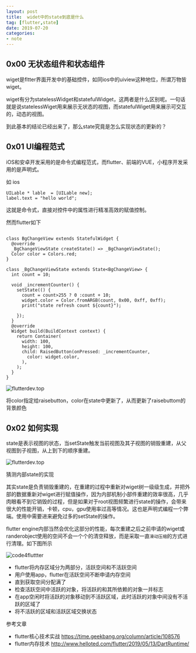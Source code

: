 ```yaml
---
layout: post
title:  widet中的state到底是什么
tag: [flutter,state]
date: 2019-07-20
categories:
- note
---
```


## 0x00 无状态组件和状态组件

wiget是fltter界面开发中的基础控件，如同ios中的uiview这种地位，所谓万物皆wiget。

wiget有分为statelessWidget和statefulWidget，这两者是什么区别呢。一句话就是说statelessWiget用来展示无状态的视图，而statefulWiget用来展示可交互的，动态的视图。 

到此基本的结论已经出来了，那么state究竟是怎么实现状态的更新的？

## 0x01 UI编程范式

iOS和安卓开发采用的是命令式编程范式，而flutter、前端的VUE，小程序开发采用的是声明式。

如 ios

```
UILable * lable  = [UILable new];
label.text = "hello world";
```
这就是命令式，直接对控件中的属性进行精准高效的赋值控制。

然而flutter如下

```

class BgChangeView extends StatefulWidget {
  @override
  _BgChangeViewState createState() => _BgChangeViewState();
  Color color = Colors.red;
}

class _BgChangeViewState extends State<BgChangeView> {
  int count = 10;

  void _incrementCounter() {
    setState(() {
      count = count>255 ? 0 :count + 10;
      widget.color = Color.fromARGB(count, 0x00, 0xff, 0xff);
      print("state refresh count ${count}");

    });
  }
  @override
  Widget build(BuildContext context) {
    return Container(
      width: 100,
      height: 100,
      child: RaisedButton(onPressed: _incrementCounter,
        color: widget.color,
      ),
    );
  }
}

```

![flutterdev.top](http://code4flutter.oss-cn-beijing.aliyuncs.com/code4flutter/imgs/wiget_state_rebuild_demo.png)

将color指定给raisebutton，color在state中更新了，从而更新了raisebuttom的背景颜色


## 0x02 如何实现

state是表示视图的状态，当setState触发当前视图及其子视图的销毁重建，从父视图到子视图，从上到下的顺序重建。

![flutterdev.top](http://code4flutter.oss-cn-beijing.aliyuncs.com/code4flutter/imgs/wiget_state_rebuild.png)


猜测内部state的实现

其实state是负责销毁重建的，在重建的过程中重新对wiget树一级级生成，并把外部的数据重新对wiget进行赋值操作，因为内部机制小部件重建的效率很高，几乎肉眼看不到它销毁的过程，但是如果对于root视图频繁进行state的操作，会带来很大的性能开销，卡顿，cpu，gpu使用率过高等情况。这也是声明式编程一个弊端。使用中需要进来避免过多的setState的操作。

flutter engine内部当然会优化这部分的性能，每次重建之后之前申请的wiget或randerobject使用的空间不会一个个的清空释放，而是采取一直`滑动压缩`的方式进行清理。如下图所示

![code4fluttter](http://code4flutter.oss-cn-beijing.aliyuncs.com/imgs/dart_gc.png)


* flutter将内存区域分为两部分，活跃空间和不活跃空间
* 用户使用app，flutter在活跃空间不断申请内存空间
* 直到获取空间分配满了
* 检查活跃空间中活跃的对象，将活跃的和其所依赖的对象一并标志
* 在app空闲时将活跃的对象移动到不活跃区域，此时活跃的对象中间没有不活跃的区域了
* 将不活跃的区域和活跃区域交换状态




参考文章
>
* flutter核心技术实战 https://time.geekbang.org/column/article/108576
* flutter内存技术 http://www.helloted.com/flutter/2019/05/13/DartRuntime/
